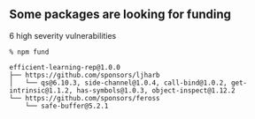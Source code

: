 ## Some packages are looking for funding

6 high severity vulnerabilities

```shell
% npm fund

efficient-learning-rep@1.0.0
├── https://github.com/sponsors/ljharb
│   └── qs@6.10.3, side-channel@1.0.4, call-bind@1.0.2, get-intrinsic@1.1.2, has-symbols@1.0.3, object-inspect@1.12.2
└── https://github.com/sponsors/feross
    └── safe-buffer@5.2.1

```
